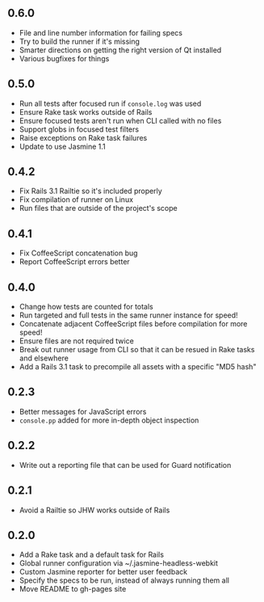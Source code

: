 ## 0.6.0

* File and line number information for failing specs
* Try to build the runner if it's missing
* Smarter directions on getting the right version of Qt installed
* Various bugfixes for things

## 0.5.0

* Run all tests after focused run if `console.log` was used
* Ensure Rake task works outside of Rails
* Ensure focused tests aren't run when CLI called with no files
* Support globs in focused test filters
* Raise exceptions on Rake task failures
* Update to use Jasmine 1.1

## 0.4.2

* Fix Rails 3.1 Railtie so it's included properly
* Fix compilation of runner on Linux
* Run files that are outside of the project's scope

## 0.4.1

* Fix CoffeeScript concatenation bug
* Report CoffeeScript errors better

## 0.4.0

* Change how tests are counted for totals
* Run targeted and full tests in the same runner instance for speed!
* Concatenate adjacent CoffeeScript files before compilation for more speed!
* Ensure files are not required twice
* Break out runner usage from CLI so that it can be resued in Rake tasks and elsewhere
* Add a Rails 3.1 task to precompile all assets with a specific "MD5 hash"

## 0.2.3

* Better messages for JavaScript errors
* `console.pp` added for more in-depth object inspection

## 0.2.2

* Write out a reporting file that can be used for Guard notification

## 0.2.1

* Avoid a Railtie so JHW works outside of Rails

## 0.2.0

* Add a Rake task and a default task for Rails
* Global runner configuration via ~/.jasmine-headless-webkit
* Custom Jasmine reporter for better user feedback
* Specify the specs to be run, instead of always running them all
* Move README to gh-pages site

